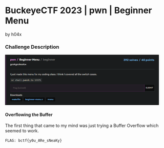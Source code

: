 # BuckeyeCTF 2023 | pwn | Beginner Menu

by h04x

### Challenge Description 

![](./description.png)

#### Overflowing the Buffer

The first thing that came to my mind was just trying a Buffer Overflow which seemed to work. 

[](./flag.png)

`FLAG: bctf{y0u_ARe_sNeaKy}`